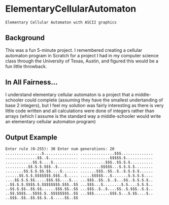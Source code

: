 # ElementaryCellularAutomaton

`Elementary Cellular Automaton with ASCII graphics`

## Background
This was a fun 5-minute project. I remembered creating a cellular automaton program in Scratch for a
project I had in my computer science class through the University of Texas, Austin, and figured this would
be a fun little throwback.

## In All Fairness...
I understand elementary cellular automaton is a project that a middle-schooler could
complete (assuming they have the smallest undertanding of base 2 integers), but I feel my solution was fairly
interesting as there is very little code written and all calculations were done of integers rather than arrays 
(which I assume is the standard way a middle-schooler would write an elementary cellular automaton program)

## Output Example

`
Enter rule (0-255): 30
Enter num generations: 20
................$...............
...............$$$..............
..............$$..$.............
.............$$$$$.$............
............$$.$....$...........
...........$$$..$$.$.$..........
..........$$.$.$.$$$..$.........
.........$$$$$...$.$.$.$........
........$$.$.$.$$.$$....$.......
.......$$$..$$..$..$.$.$.$......
......$$.$.$.$$$$$$$.$$$..$.....
.....$$$$$...$.......$.$.$.$....
....$$.$.$.$$.....$$$.$$....$...
...$$$..$$..$..$...$$..$.$.$.$..
..$$.$.$.$$$$.$.$$$$$$$$.$$$..$$
...$$$...$........$.$....$.$.$..
..$$.$.$$..$$.$$......$$$.$$..$$
...$$$..$..$....$$..$.$$$..$.$..
..$$.$$$$...$$$$.$..$$$$$$$$..$$
...$$$.......$$$.$...$.$$....$..
..$$$..$$..$$.$$.$..$.....$$..$$
`
